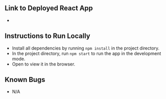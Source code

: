 ## Link to Deployed React App

-  

## Instructions to Run Locally

-   Install all dependencies by running `npm install` in the project directory.
-   In the project directory, run `npm start` to run the app in the development mode.
-  Open to view it in the browser.

## Known Bugs

-   N/A